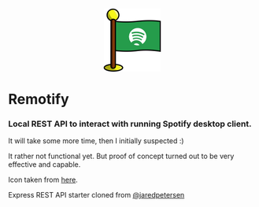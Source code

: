 <p align="center"><img src="docs/logo.png" align="center" alt="remotify" height="128" style="display: block; margin: auto;" /></p>

# Remotify

### Local REST API to interact with running Spotify desktop client.

It will take some more time, then I initially suspected :)

It rather not functional yet. But proof of concept turned out to be very effective and capable.

Icon taken from [here](https://www.iconfinder.com/icons/1665672/flag_media_networking_social_spotify_icon).

Express REST API starter cloned from [@jaredpetersen](https://github.com/jaredpetersen/nodejs-api-template)
